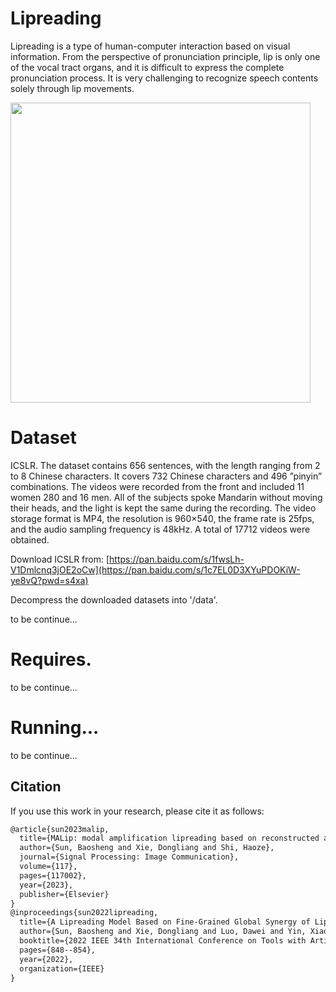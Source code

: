 # Lipreading

Lipreading is a type of human-computer interaction based on visual information. From the perspective of pronunciation principle, lip is only one of the vocal tract organs, and it is difficult to express the complete pronunciation process. It is very challenging to recognize speech contents solely through lip movements. 


<img src="https://github.com/zsml132/Ideal_environment/blob/main/model.png" width="480px">


# Dataset

ICSLR. The dataset contains 656 sentences, with the length ranging from 2 to 8 Chinese characters. It covers 732 Chinese characters and 496 ”pinyin” combinations. The videos were recorded from the front and included 11 women 280 and 16 men. All of the subjects spoke Mandarin without moving their heads, and the light is kept the same during the recording. The video storage format is MP4, the resolution is 960×540, the frame rate is 25fps, and the audio sampling frequency is 48kHz. A total of 17712 videos were obtained. 

Download ICSLR from: [https://pan.baidu.com/s/1fwsLh-V1Dmlcnq3jOE2oCw](https://pan.baidu.com/s/1c7EL0D3XYuPDOKiW-ye8vQ?pwd=s4xa)

Decompress the downloaded datasets into '/data'.

to be continue...

# Requires.
to be continue...


# Running...
to be continue...

## Citation

If you use this work in your research, please cite it as follows:

```latex
@article{sun2023malip,
  title={MALip: modal amplification lipreading based on reconstructed audio features},
  author={Sun, Baosheng and Xie, Dongliang and Shi, Haoze},
  journal={Signal Processing: Image Communication},
  volume={117},
  pages={117002},
  year={2023},
  publisher={Elsevier}
}
@inproceedings{sun2022lipreading,
  title={A Lipreading Model Based on Fine-Grained Global Synergy of Lip Movement},
  author={Sun, Baosheng and Xie, Dongliang and Luo, Dawei and Yin, Xiaojie},
  booktitle={2022 IEEE 34th International Conference on Tools with Artificial Intelligence (ICTAI)},
  pages={848--854},
  year={2022},
  organization={IEEE}
}
